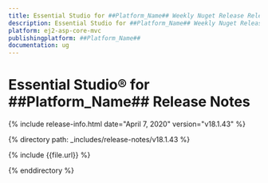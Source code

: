 ```yaml
---
title: Essential Studio for ##Platform_Name## Weekly Nuget Release Release Notes  
description: Essential Studio for ##Platform_Name## Weekly Nuget Release Release Notes  
platform: ej2-asp-core-mvc
publishingplatform: ##Platform_Name##
documentation: ug
---
```


# Essential Studio&reg; for  ##Platform_Name##  Release Notes  

{% include release-info.html date="April 7, 2020"   version="v18.1.43"  %} 

{% directory path: _includes/release-notes/v18.1.43 %}

{% include {{file.url}} %}

{% enddirectory %}
